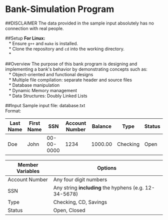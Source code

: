 # Bank-Simulation Program

##DISCLAIMER
The data provided in the sample input absolutely has no connection with real people.

##Setup
<strong>For Linux: </strong><br/>
&nbsp;&nbsp;&nbsp;* Ensure ```g++``` and ```make``` is installed.<br/>
&nbsp;&nbsp;&nbsp;* Clone the repository and ```cd``` into the working directory.<br/>
&nbsp;&nbsp;&nbsp;* 

##Overview
The purpose of this bank program is designing and implementing a bank's behavior by demonstrating concepts such as:<br/>
&nbsp;&nbsp;&nbsp;* Object-oriented and functional designs <br/>
&nbsp;&nbsp;&nbsp;* Multiple file compilation: separate header and source files <br/>
&nbsp;&nbsp;&nbsp;* Database manipulation<br/>
&nbsp;&nbsp;&nbsp;* Dynamic Memory management<br/>
&nbsp;&nbsp;&nbsp;* Data Structures: Doubly Linked Lists <br/>

##Input
Sample input file: database.txt<br/>
Format:<br/>

Last Name | First Name | SSN | Account Number | Balance | Type | Status
--------- | ---------- | --- | -------------- | ------- | ---- | ------
Doe | John | 00-00-0000 | 1234 | 1000.00 | Checking | Open

Member Variables | Options
---------------- | -------
Account Number | Any four digit numbers
SSN | Any string <strong>including</strong> the hyphens (e.g. 12-34-5678)
Type | Checking, CD, Savings
Status | Open, Closed
